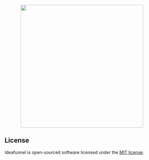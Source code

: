 <p align="center"><a href="https://ideafunnel.comng" target="_blank"><img src="https://ideafunnel.com.ng/images/logo_name.png" width="400"></a></p>


## License

Ideafunnel is open-sourced software licensed under the [MIT license](LICENSE).
